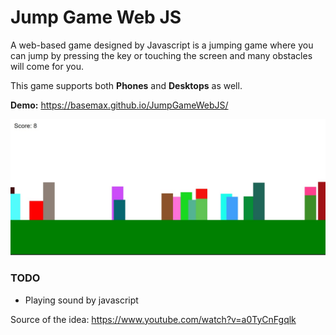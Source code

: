 # Jump Game Web JS

A web-based game designed by Javascript is a jumping game where you can jump by pressing the key or touching the screen and many obstacles will come for you.

This game supports both **Phones** and **Desktops** as well.

**Demo:** https://basemax.github.io/JumpGameWebJS/

[![Jump Game Web JS](preview.jpg)](https://basemax.github.io/JumpGameWebJS/)

### TODO

- Playing sound by javascript

Source of the idea: https://www.youtube.com/watch?v=a0TyCnFgqlk
